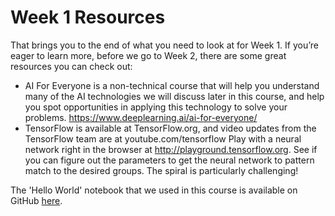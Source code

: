 # Week 1 Resources
That brings you to the end of what you need to look at for Week 1. If you’re eager to learn more, before we go to Week 2, there are some great resources you can check out:

- AI For Everyone is a non-technical course that will help you understand many of the AI technologies we will discuss later in this course, and help you spot opportunities in applying this technology to solve your problems. https://www.deeplearning.ai/ai-for-everyone/
- TensorFlow is available at TensorFlow.org, and video updates from the TensorFlow team are at youtube.com/tensorflow
Play with a neural network right in the browser at http://playground.tensorflow.org. See if you can figure out the parameters to get the neural network to pattern match to the desired groups. The spiral is particularly challenging!

The 'Hello World' notebook that we used in this course is available on GitHub [here](https://github.com/lmoroney/dlaicourse/blob/master/Course%201%20-%20Part%202%20-%20Lesson%202%20-%20Notebook.ipynb). 

